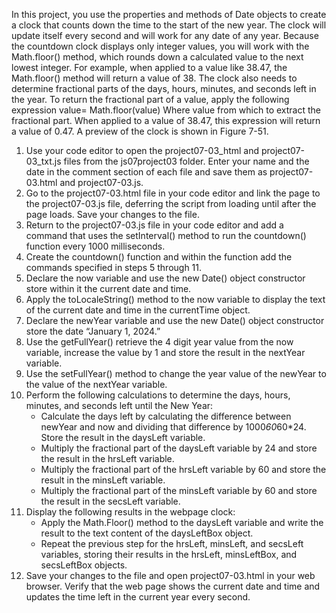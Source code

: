 In this project, you use the properties and methods of Date objects to create a clock that counts down the time to the start of the new year. The clock will update itself every second and will work for any date of  any year. Because the countdown clock displays only integer values, you will work with the Math.floor() method, which rounds down a calculated value to the next lowest integer. For example, when applied to a value like 38.47, the Math.floor() method will return a value of 38. The clock also needs to determine fractional parts of the days, hours, minutes, and seconds left in the year. To return the fractional part of a value, apply the following expression 
	value= Math.floor(value)
Where value from which to extract the fractional part. When applied to a value of 38.47, this expression will return a value of 0.47. A preview of the clock is shown in Figure 7-51.
1. Use your code editor to open the project07-03_html and project07-03_txt.js files from the js07project03 folder. Enter your name and the date in the comment section of each file and save them as project07-03.html and project07-03.js.
2. Go to the project07-03.html file in your code editor and link the page to the project07-03.js file, deferring the script from loading until after the page loads. Save your changes to the file. 
3. Return to the project07-03.js file in your code editor and add a command that uses the setInterval() method to run the countdown() function every 1000 milliseconds.
4. Create the countdown() function and within the function add the commands specified in steps 5 through 11. 
5. Declare the now variable and use the new Date() object constructor store within it the current date and time. 
6. Apply the toLocaleString() method to the now variable to display the text of the current date and time in the currentTime object. 
7. Declare the newYear variable and use the new Date() object constructor store the date “January 1, 2024.”
8. Use the getFullYear() retrieve the 4 digit year value from the now variable, increase the value by 1 and store the result in the nextYear variable. 
9. Use the setFullYear() method to change the year value of the newYear to the value of the nextYear variable. 
10. Perform the following calculations to determine the days, hours, minutes, and seconds left until the New Year:
    - Calculate the days left by calculating the difference between newYear and now and dividing that difference by 1000*60*60*24. Store the result in the daysLeft variable. 
    - Multiply the fractional part of the daysLeft variable by 24 and store the result in the hrsLeft variable.
    - Multiply the fractional part of the hrsLeft variable by 60 and store the result in the minsLeft variable.
    - Multiply the fractional part of the minsLeft variable by 60 and store the result in the secsLeft variable. 
11. Display the following results in the webpage clock: 
    - Apply the Math.Floor() method to the daysLeft variable and write the result to the text content of the daysLeftBox object.
    - Repeat the previous step for the hrsLeft, minsLeft, and secsLeft variables, storing their results in the hrsLeft, minsLeftBox, and secsLeftBox objects. 
12. Save your changes to the file and open project07-03.html in your web browser. Verify that the web page shows the current date and time and updates the time left in the current year every second. 

